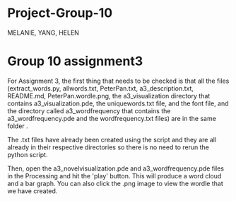 # Project-Group-10
MELANIE, YANG, HELEN

# Group 10 assignment3
For Assignment 3, the first thing that needs to be checked is that all the files (extract_words.py, allwords.txt, PeterPan.txt, a3_description.txt, README.md, PeterPan.wordle.png, the a3_visualization directory that contains a3_visualization.pde, the uniquewords.txt file, and the font file, and the directory called a3_wordfrequency that contains the a3_wordfrequency.pde and the wordfrequency.txt files) are in the same folder .

The .txt files have already been created using the script and they are all already in their respective directories so there is no need to rerun the python script. 

Then, open the a3_novelvisualization.pde and a3_wordfrequency.pde files in the Processing and hit the 'play' button.  This will produce a word cloud and a bar graph. You can also click the .png image to view the wordle that we have created.
